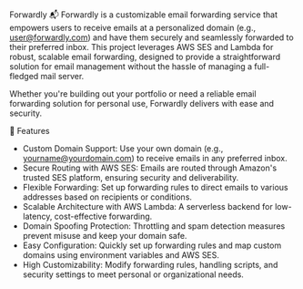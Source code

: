 Forwardly 📬
Forwardly is a customizable email forwarding service that empowers users to receive emails at a personalized domain (e.g., user@forwardly.com) and have them securely and seamlessly forwarded to their preferred inbox. This project leverages AWS SES and Lambda for robust, scalable email forwarding, designed to provide a straightforward solution for email management without the hassle of managing a full-fledged mail server.

Whether you're building out your portfolio or need a reliable email forwarding solution for personal use, Forwardly delivers with ease and security.

🌟 Features
- Custom Domain Support: Use your own domain (e.g., yourname@yourdomain.com) to receive emails in any preferred inbox.
- Secure Routing with AWS SES: Emails are routed through Amazon's trusted SES platform, ensuring security and deliverability.
- Flexible Forwarding: Set up forwarding rules to direct emails to various addresses based on recipients or conditions.
- Scalable Architecture with AWS Lambda: A serverless backend for low-latency, cost-effective forwarding.
- Domain Spoofing Protection: Throttling and spam detection measures prevent misuse and keep your domain safe.
- Easy Configuration: Quickly set up forwarding rules and map custom domains using environment variables and AWS SES.
- High Customizability: Modify forwarding rules, handling scripts, and security settings to meet personal or organizational needs.

